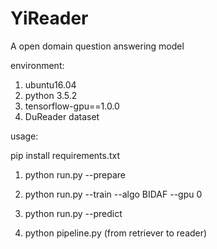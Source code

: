 # YiReader

A open domain question answering model

environment:
1. ubuntu16.04
2. python 3.5.2
3. tensorflow-gpu==1.0.0
4. DuReader dataset

usage:

pip install requirements.txt

1. python run.py --prepare
2. python run.py --train --algo BIDAF --gpu 0
3. python run.py --predict

4. python pipeline.py (from retriever to reader)
